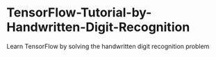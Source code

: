# TensorFlow-Tutorial-by-Handwritten-Digit-Recognition
Learn TensorFlow by solving the handwritten digit recognition problem
